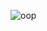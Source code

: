 ![oop](https://user-images.githubusercontent.com/84729141/164458690-fcb36be0-d7df-49d3-8f5b-77c4359c4fe9.jpg)
